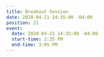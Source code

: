 ```yaml
---
title: Breakout Session
date: 2020-04-21 14:35:00 -04:00
position: 21
event:
  date: 2020-04-21 14:35:00 -04:00
  start-time: 2:35 PM
  end-time: 3:05 PM
---
```


